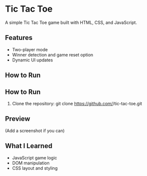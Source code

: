 # Tic Tac Toe
A simple Tic Tac Toe game built with HTML, CSS, and JavaScript.

## Features
- Two-player mode
- Winner detection and game reset option
- Dynamic UI updates

## How to Run
## How to Run
1. Clone the repository:
   git clone https://github.com/<your-username>/tic-tac-toe.git


## Preview
(Add a screenshot if you can)

## What I Learned
- JavaScript game logic
- DOM manipulation
- CSS layout and styling

